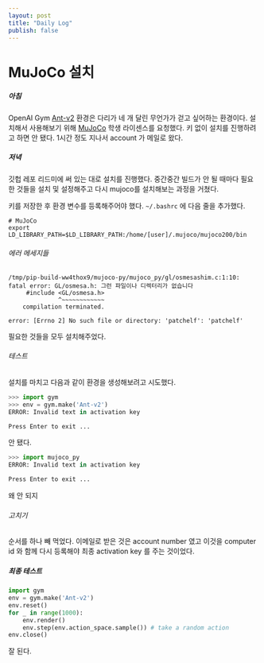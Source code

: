 ```yaml
---
layout: post
title: "Daily Log"
publish: false
---
```


# MuJoCo 설치

##### 아침

OpenAI Gym [Ant-v2](<https://gym.openai.com/envs/Ant-v2/>) 환경은 다리가 네 개 달린 무언가가 걷고 싶어하는 환경이다. 설치해서 사용해보기 위해 [MuJoCo](<https://github.com/openai/mujoco-py/>) 학생 라이센스를 요청했다. 키 없이 설치를 진행하려고 하면 안 됐다. 1시간 정도 지나서 account 가 메일로 왔다.

##### 저녁

깃헙 레포 리드미에 써 있는 대로 설치를 진행했다. 중간중간 빌드가 안 될 때마다 필요한 것들을 설치 및 설정해주고 다시 mujoco를 설치해보는 과정을 거쳤다.

키를 저장한 후 환경 변수를 등록해주어야 했다. `~/.bashrc` 에 다음 줄을 추가했다.

```shell
# MuJoCo
export LD_LIBRARY_PATH=$LD_LIBRARY_PATH:/home/[user]/.mujoco/mujoco200/bin
```

###### 에러 메세지들

```shell
/tmp/pip-build-ww4thox9/mujoco-py/mujoco_py/gl/osmesashim.c:1:10: fatal error: GL/osmesa.h: 그런 파일이나 디렉터리가 없습니다
     #include <GL/osmesa.h>
              ^~~~~~~~~~~~~
    compilation terminated.
```

```shell
error: [Errno 2] No such file or directory: 'patchelf': 'patchelf'
```

필요한 것들을 모두 설치해주었다.

###### 테스트

설치를 마치고 다음과 같이 환경을 생성해보려고 시도했다.

```python
>>> import gym
>>> env = gym.make('Ant-v2')
ERROR: Invalid text in activation key

Press Enter to exit ...
```

안 됐다.

```python
>>> import mujoco_py
ERROR: Invalid text in activation key

Press Enter to exit ...
```

왜 안 되지

###### 고치기

순서를 하나 빼 먹었다. 이메일로 받은 것은 account number 였고 이것을 computer id 와 함께 다시 등록해야 최종 activation key 를 주는 것이었다.

##### 최종 테스트

```python
import gym
env = gym.make('Ant-v2')
env.reset()
for _ in range(1000):
    env.render()
    env.step(env.action_space.sample()) # take a random action
env.close()
```

잘 된다.


